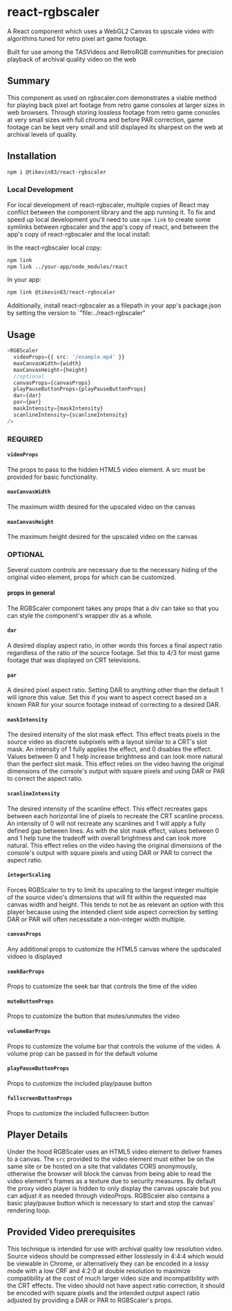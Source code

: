 # react-rgbscaler

A React component which uses a WebGL2 Canvas to upscale video with algorithms tuned for retro pixel art game footage.

Built for use among the TASVideos and RetroRGB communities for precision playback of archival quality video on the web

## Summary

This component as used on rgbscaler.com demonstrates a viable method for playing back pixel art footage from retro game consoles at larger sizes in web browsers. Through storing lossless footage from retro game consoles at very small sizes with full chroma and before PAR correction, game footage can be kept very small and still displayed its sharpest on the web at archival levels of quality.

## Installation

```sh
npm i @tikevin83/react-rgbscaler
```

### Local Development

For local development of react-rgbscaler, multiple copies of React may conflict between the component library and the app running it. To fix and speed up local development you'll need to use `npm link` to create some symlinks between rgbscaler and the app's copy of react, and between the app's copy of react-rgbscaler and the local install:

In the react-rgbscaler local copy:

```sh
npm link
npm link ../your-app/node_modules/react
```

In your app:

```sh
npm link @tikevin83/react-rgbscaler
```

Additionally, install react-rgbscaler as a filepath in your app's package.json by setting the version to `"file:../react-rgbscaler"

## Usage

```ts
<RGBScaler
  videoProps={{ src: '/example.mp4' }}
  maxCanvasWidth={width}
  maxCanvasHeight={height}
  //optional
  canvasProps={canvasProps}
  playPauseButtonProps={playPauseButtonProps}
  dar={dar}
  par={par}
  maskIntensity={maskIntensity}
  scanlineIntensity={scanlineIntensity}
/>
```

### REQUIRED

#### `videoProps`

The props to pass to the hidden HTML5 video element. A src must be provided for basic functionality.

#### `maxCanvasWidth`

The maximum width desired for the upscaled video on the canvas

#### `maxCanvasHeight`

The maximum height desired for the upscaled video on the canvas

### OPTIONAL

Several custom controls are necessary due to the necessary hiding of the original video element, props for which can be customized.

#### props in general

The RGBScaler component takes any props that a div can take so that you can style the component's wrapper div as a whole.

#### `dar`

A desired display aspect ratio, in other words this forces a final aspect ratio regardless of the ratio of the source footage. Set this to 4/3 for most game footage that was displayed on CRT televisions.

#### `par`

A desired pixel aspect ratio. Setting DAR to anything other than the default 1 will ignore this value. Set this if you want to aspect correct based on a known PAR for your source footage instead of correcting to a desired DAR.

#### `maskIntensity`

The desired intensity of the slot mask effect. This effect treats pixels in the source video as discrete subpixels with a layout similar to a CRT's slot mask. An intensity of 1 fully applies the effect, and 0 disables the effect. Values between 0 and 1 help increase brightness and can look more natural than the perfect slot mask. This effect relies on the video having the original dimensions of the console's output with square pixels and using DAR or PAR to correct the aspect ratio.

#### `scanlineIntensity`

The desired intensity of the scanline effect. This effect recreates gaps between each horizontal line of pixels to recreate the CRT scanline process. An intensity of 0 will not recreate any scanlines and 1 will apply a fully defined gap between lines. As with the slot mask effect, values between 0 and 1 help tune the tradeoff with overall brightness and can look more natural. This effect relies on the video having the original dimensions of the console's output with square pixels and using DAR or PAR to correct the aspect ratio.

#### `integerScaling`

Forces RGBScaler to try to limit its upscaling to the largest integer multiple of the source video's dimensions that will fit within the requested max canvas width and height. This tends to not be as relevant an option with this player because using the intended client side aspect correction by setting DAR or PAR will often necessitate a non-integer width multiple.

#### `canvasProps`

Any additional props to customize the HTML5 canvas where the updscaled vidoeo is displayed

#### `seekBarProps`

Props to customize the seek bar that controls the time of the video

#### `muteButtonProps`

Props to customize the button that mutes/unmutes the video

#### `volumeBarProps`

Props to customize the volume bar that controls the volume of the video. A volume prop can be passed in for the default volume

#### `playPauseButtonProps`

Props to customize the included play/pause button

#### `fullscreenButtonProps`

Props to customize the included fullscreen button

## Player Details

Under the hood RGBScaler uses an HTML5 video element to deliver frames to a canvas. The `src` provided to the video element must either be on the same site or be hosted on a site that validates CORS anonymously, otherwise the browser will block the canvas from being able to read the video element's frames as a texture due to security measures. By default the proxy video player is hidden to only display the canvas upscale but you can adjust it as needed through videoProps. RGBScaler also contains a basic play/pause button which is necessary to start and stop the canvas' rendering loop.

## Provided Video prerequisites

This technique is intended for use with archival quality low resolution video. Source videos should be compressed either losslessly in 4:4:4 which would be viewable in Chrome, or alternatively they can be encoded in a lossy mode with a low CRF and 4:2:0 at double resolution to maximize compatibility at the cost of much larger video size and incompatibility with the CRT effects. The video should not have aspect ratio correction, it should be encoded with square pixels and the intended output aspect ratio adjusted by providing a DAR or PAR to RGBScaler's props.
